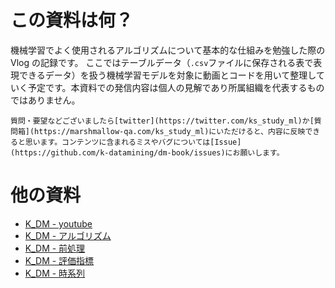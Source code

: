 # この資料は何？

機械学習でよく使用されるアルゴリズムについて基本的な仕組みを勉強した際の Vlog の記録です。
ここではテーブルデータ（`.csv`ファイルに保存される表で表現できるデータ）を扱う機械学習モデルを対象に動画とコードを用いて整理していく予定です。本資料での発信内容は個人の見解であり所属組織を代表するものではありません。

```{note}
質問・要望などございましたら[twitter](https://twitter.com/ks_study_ml)か[質問箱](https://marshmallow-qa.com/ks_study_ml)にいただけると、内容に反映できると思います。コンテンツに含まれるミスやバグについては[Issue](https://github.com/k-datamining/dm-book/issues)にお願いします。
```

# 他の資料

- [K_DM - youtube](https://www.youtube.com/channel/UCFy3VBvZBeE9bN0F2sxF8rg)
- [K_DM - アルゴリズム](https://k-datamining.github.io/dm-book/intro.html)
- [K_DM - 前処理](https://k-datamining.github.io/dm-book-prep/intro.html)
- [K_DM - 評価指標](https://k-datamining.github.io/dm-book-metrics/intro.html)
- [K_DM - 時系列](https://k-datamining.github.io/dm-ts/intro.html)

